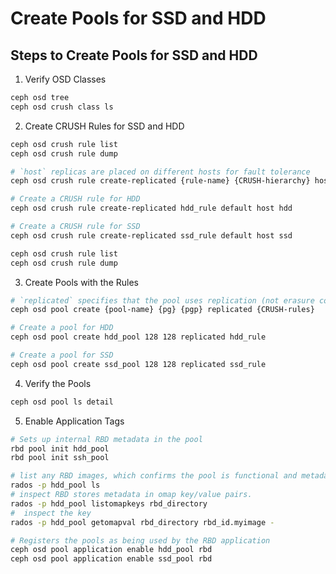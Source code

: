 # Create Pools for SSD and HDD

## Steps to Create Pools for SSD and HDD

1. Verify OSD Classes

```sh
ceph osd tree
ceph osd crush class ls
```

2. Create CRUSH Rules for SSD and HDD


```sh
ceph osd crush rule list
ceph osd crush rule dump

# `host` replicas are placed on different hosts for fault tolerance
ceph osd crush rule create-replicated {rule-name} {CRUSH-hierarchy} host {device-classes}

# Create a CRUSH rule for HDD
ceph osd crush rule create-replicated hdd_rule default host hdd

# Create a CRUSH rule for SSD
ceph osd crush rule create-replicated ssd_rule default host ssd

ceph osd crush rule list
ceph osd crush rule dump

```


3. Create Pools with the Rules

```sh
# `replicated` specifies that the pool uses replication (not erasure coding).
ceph osd pool create {pool-name} {pg} {pgp} replicated {CRUSH-rules}

# Create a pool for HDD
ceph osd pool create hdd_pool 128 128 replicated hdd_rule

# Create a pool for SSD
ceph osd pool create ssd_pool 128 128 replicated ssd_rule

```

4. Verify the Pools

```sh
ceph osd pool ls detail
```

5. Enable Application Tags
```sh
# Sets up internal RBD metadata in the pool
rbd pool init hdd_pool
rbd pool init ssh_pool

# list any RBD images, which confirms the pool is functional and metadata is in place.
rados -p hdd_pool ls
# inspect RBD stores metadata in omap key/value pairs.
rados -p hdd_pool listomapkeys rbd_directory
#  inspect the key
rados -p hdd_pool getomapval rbd_directory rbd_id.myimage -

# Registers the pools as being used by the RBD application
ceph osd pool application enable hdd_pool rbd
ceph osd pool application enable ssd_pool rbd

```

